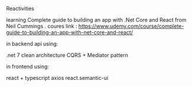 Reactivities

learning Complete guide to building an app with .Net Core and React
from Neil Cummings . coures link : https://www.udemy.com/course/complete-guide-to-building-an-app-with-net-core-and-react/

in backend api using:

.net 7
clean architecture
CQRS + Mediator pattern 


in frontend using:

react + typescript
axios
react.semantic-ui